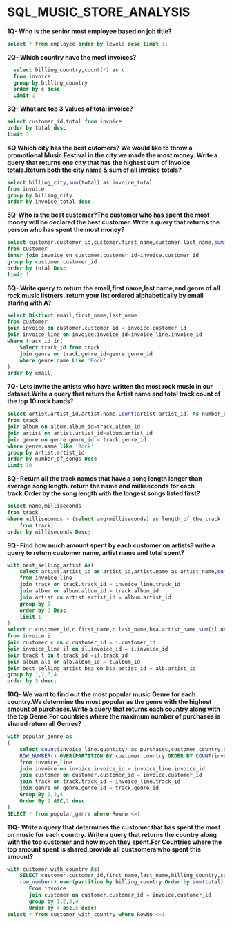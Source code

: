 # SQL_MUSIC_STORE_ANALYSIS
__1Q- Who is the senior most employee based on job title?__
```sql
select * from employee order by levels desc limit 1;
```
__2Q- Which country have the most invoices?__
```sql
  select billing_country,count(*) as c 
  from invoice 
  group by billing_country 
  order by c desc
  Limit 1

```
__3Q- What are top 3 Values of total invoice?__
```sql	
select customer_id,total from invoice 
order by total desc 
limit 3
```
__4Q Which city has the best cutomers? We would like to throw a promotional Music Festival in the city 
   we made the most money. Write a query  that returns one city that has the highest sum of invoice 
   totals.Return both the city name & sum of all invoice totals?__
```sql
select billing_city,sum(total) as invoice_total 
from invoice
group by billing_city
order by invoice_total desc
```
__5Q-Who is the best customer?The customer who has spent the most money will be declared the best customer.
   Write a query that returns the person who has spent the most money?__
```sql
select customer.customer_id,customer.first_name,customer.last_name,sum(invoice.total) as total
from customer 
inner join invoice on customer.customer_id=invoice.customer_id 
group by customer.customer_id
order by total Desc
limit 1
```

__6Q- Write query to return the email,first name,last name,and genre of all rock music listners.
	return your list ordered alphabetically by email staring with A?__
```sql
select Distinct email,first_name,last_name
from customer
join invoice on customer.customer_id = invoice.customer_id
join invoice_line on invoice.invoice_id=invoice_line.invoice_id
where track_id in(
	Select track_id from track
	join genre on track.genre_id=genre.genre_id
	where genre.name Like 'Rock'
)
order by email;	
```
__7Q- Lets invite the artists who have written the most rock music in our dataset.Write a query that 
	return the Artist name and total track count of the top 10 rock bands__?
```sql
select artist.artist_id,artist.name,Count(artist.artist_id) As number_of_songs
from track
join album on album.album_id=track.album_id
join artist on artist.artist_id=album.artist_id
join genre on genre.genre_id = track.genre_id
where genre.name like 'Rock'
group by artist.artist_id
order by number_of_songs Desc
Limit 10
```
__8Q- Return all the track names that have a song length longer than average song length.
	return the name and milliseconds for each track.Order by the song length with the 
    longest songs listed first?__
```sql	
select name,milliseconds
from track
where milliseconds > (select avg(milliseconds) as length_of_the_track
	from track)
order by milliseconds Desc;
```
__9Q- Find how much amount spent by each customer on artists? write a query to return customer name,
    artist name and total spent?__
```sql
with best_selling_artist As(
	select artist.artist_id as artist_id,artist.name as artist_name,sum(invoice_line.unit_price+invoice_line.quantity) as rowno
	from invoice_line
	join track on track.track_id = invoice_line.track_id
	join album on album.album_id = track.album_id
	join artist on artist.artist_id = album.artist_id
	group by 1
	order by 3 Desc
	limit 1
)
select c.customer_id,c.first_name,c.last_name,bsa.artist_name,sum(il.unit_price*il.quantity) as amount_spent
from invoice i
join customer c on c.customer_id = i.customer_id
join invoice_line il on il.invoice_id = i.invoice_id
join track t on t.track_id =il.track_id
join album alb on alb.album_id = t.album_id
join best_selling_artist bsa on bsa.artist_id = alb.artist_id
group by 1,2,3,4
order by 5 desc;
```	
__10Q- We want to find out the most popular music Genre for each country.We determine the most popular
     as the genre with the highest amount of purchases.Write a query that returns each country along
     with the top Genre.For countries where the maximum number of purchases is shared return all Genres?__
```sql
with popular_genre as
(
	select count(invoice_line.quantity) as purchases,customer.country,genre.name,genre.genre_id,
	ROW_NUMBER() OVER(PARTITION BY customer.country ORDER BY COUNT(invoice_line.quantity)Desc) as rowno
	from invoice_line
	join invoice on invoice.invoice_id = invoice_line.invoice_id
	join customer on customer.customer_id = invoice.customer_id
	join track on track.track_id = invoice_line.track_id
	join genre on genre.genre_id = track.genre_id
	Group By 2,3,4
	Order By 2 ASC,1 desc
)
SELECT * from popular_genre where Rowno <=1
```
__11Q- Write a query that determines the customer that has spent the most on music for each country.
	 Write a query that returns the country along with the top customer and how much they spent.For
     Countries where the top amount spent is shared,provide all custsomers who spent this amount?__
```sql
with customer_with_country As(
	SELECT customer.customer_id,first_name,last_name,billing_country,sum(total) as total_spending,
	row_number() over(partition by billing_country Order by sum(total) DESC) As RowNo
	   From invoice
	   join customer on customer.customer_id = invoice.customer_id
	   group by 1,2,3,4
	   Order by 4 asc,5 desc)
select * from customer_with_country where RowNo <=1

```





